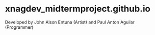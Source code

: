 # xnagdev_midtermproject.github.io
Developed by John Alson Entuna (Artist) and Paul Anton Aguilar (Programmer)
